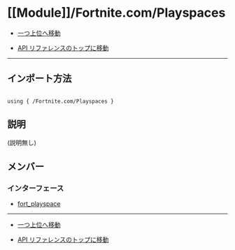 # [[Module]]/Fortnite.com/Playspaces

- [一つ上位へ移動](../main.md)

- [API リファレンスのトップに移動](/main.md)

---

## インポート方法

```verse

using { /Fortnite.com/Playspaces }

```

## 説明

(説明無し)

## メンバー

### インターフェース

- [fort_playspace](./I_fort_playspace/main.md)

---

- [一つ上位へ移動](../main.md)

- [API リファレンスのトップに移動](/main.md)
